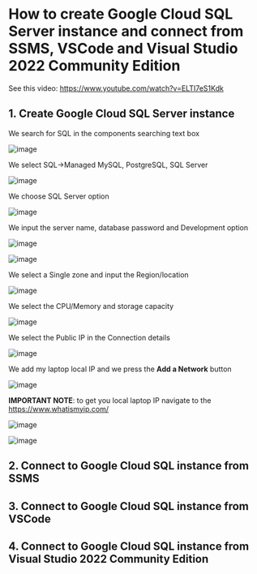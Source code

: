 # How to create Google Cloud SQL Server instance and connect from SSMS, VSCode and Visual Studio 2022 Community Edition

See this video: https://www.youtube.com/watch?v=ELTI7eS1Kdk

## 1. Create Google Cloud SQL Server instance

We search for SQL in the components searching text box

![image](https://github.com/luiscoco/GoogleCloud_Sample12-Create-a-SQL-Server-instance/assets/32194879/79bf55c7-2e5f-442c-bb02-737c2f40fdf4)

We select SQL->Managed MySQL, PostgreSQL, SQL Server

![image](https://github.com/luiscoco/GoogleCloud_Sample12-Create-a-SQL-Server-instance/assets/32194879/69ce9231-9779-49fe-9d7d-a6372c306ea8)

We choose SQL Server option

![image](https://github.com/luiscoco/GoogleCloud_Sample12-Create-a-SQL-Server-instance/assets/32194879/3bf57378-9791-48f1-9256-7a7e62dfa75b)

We input the server name, database password and Development option

![image](https://github.com/luiscoco/GoogleCloud_Sample12-Create-a-SQL-Server-instance/assets/32194879/d5ecb9ae-ba5f-4db4-a56c-3ff1e189a6d1)

![image](https://github.com/luiscoco/GoogleCloud_Sample12-Create-a-SQL-Server-instance/assets/32194879/a1cbb7a0-e788-4867-8797-ea44a4121dd9)

We select a Single zone and input the Region/location

![image](https://github.com/luiscoco/GoogleCloud_Sample12-Create-a-SQL-Server-instance/assets/32194879/2480cb8b-6b60-4e54-b1ee-4df132c83b68)

We select the CPU/Memory and storage capacity

![image](https://github.com/luiscoco/GoogleCloud_Sample12-Create-a-SQL-Server-instance/assets/32194879/0152843b-d15d-42ad-9e17-8f9d6cfe050c)

We select the Public IP in the Connection details

![image](https://github.com/luiscoco/GoogleCloud_Sample12-Create-a-SQL-Server-instance/assets/32194879/2b01ea0e-20ff-4726-b8ec-65fec05ac293)

We add my laptop local IP and we press the **Add a Network** button

![image](https://github.com/luiscoco/GoogleCloud_Sample12-Create-a-SQL-Server-instance/assets/32194879/798b44e2-d445-4529-9d4f-7d437d3617c4)

**IMPORTANT NOTE**: to get you local laptop IP navigate to the https://www.whatismyip.com/

![image](https://github.com/luiscoco/GoogleCloud_Sample12-Create-a-SQL-Server-instance/assets/32194879/05067c8b-37e4-4bb3-b8cf-88d9fe055467)

![image](https://github.com/luiscoco/GoogleCloud_Sample12-Create-a-SQL-Server-instance/assets/32194879/987751e5-5631-4584-ab0a-b52bf42726c6)


## 2. Connect to Google Cloud SQL instance from SSMS



## 3. Connect to Google Cloud SQL instance from VSCode



## 4. Connect to Google Cloud SQL instance from Visual Studio 2022 Community Edition




